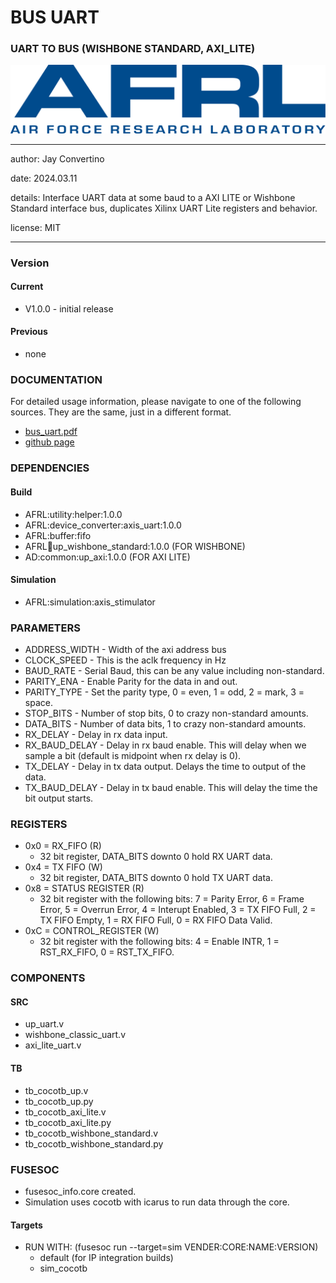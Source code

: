 # BUS UART
### UART TO BUS (WISHBONE STANDARD, AXI_LITE)

![image](docs/manual/img/AFRL.png)

---

   author: Jay Convertino   
   
   date: 2024.03.11
   
   details: Interface UART data at some baud to a AXI LITE or Wishbone Standard interface bus, duplicates Xilinx UART Lite registers and behavior.
   
   license: MIT   
   
---

### Version
#### Current
  - V1.0.0 - initial release

#### Previous
  - none

### DOCUMENTATION
  For detailed usage information, please navigate to one of the following sources. They are the same, just in a different format.

  - [bus_uart.pdf](docs/manual/bus_uart.pdf)
  - [github page](https://johnathan-convertino-afrl.github.io/bus_uart/)

### DEPENDENCIES
#### Build

  - AFRL:utility:helper:1.0.0
  - AFRL:device_converter:axis_uart:1.0.0
  - AFRL:buffer:fifo
  - AFRL:bus:up_wishbone_standard:1.0.0 (FOR WISHBONE)
  - AD:common:up_axi:1.0.0 (FOR AXI LITE)
  
#### Simulation

  - AFRL:simulation:axis_stimulator

### PARAMETERS

  *   ADDRESS_WIDTH   - Width of the axi address bus
  *   CLOCK_SPEED     - This is the aclk frequency in Hz
  *   BAUD_RATE       - Serial Baud, this can be any value including non-standard.
  *   PARITY_ENA      - Enable Parity for the data in and out.
  *   PARITY_TYPE     - Set the parity type, 0 = even, 1 = odd, 2 = mark, 3 = space.
  *   STOP_BITS       - Number of stop bits, 0 to crazy non-standard amounts.
  *   DATA_BITS       - Number of data bits, 1 to crazy non-standard amounts.
  *   RX_DELAY        - Delay in rx data input.
  *   RX_BAUD_DELAY   - Delay in rx baud enable. This will delay when we sample a bit (default is midpoint when rx delay is 0).
  *   TX_DELAY        - Delay in tx data output. Delays the time to output of the data.
  *   TX_BAUD_DELAY   - Delay in tx baud enable. This will delay the time the bit output starts.

### REGISTERS

  - 0x0 = RX_FIFO (R)
    * 32 bit register, DATA_BITS downto 0 hold RX UART data.
  - 0x4 = TX FIFO (W)
    * 32 bit register, DATA_BITS downto 0 hold TX UART data.
  - 0x8 = STATUS REGISTER (R)
    * 32 bit register with the following bits: 7 = Parity Error, 6 = Frame Error, 5 = Overrun Error, 4 = Interupt Enabled, 3 = TX FIFO Full, 2 = TX FIFO Empty, 1 = RX FIFO Full, 0 = RX FIFO Data Valid.
  - 0xC = CONTROL_REGISTER (W)
    * 32 bit register with the following bits: 4 = Enable INTR, 1 = RST_RX_FIFO, 0 = RST_TX_FIFO.

### COMPONENTS
#### SRC

* up_uart.v
* wishbone_classic_uart.v
* axi_lite_uart.v
  
#### TB

* tb_cocotb_up.v
* tb_cocotb_up.py
* tb_cocotb_axi_lite.v
* tb_cocotb_axi_lite.py
* tb_cocotb_wishbone_standard.v
* tb_cocotb_wishbone_standard.py

### FUSESOC

* fusesoc_info.core created.
* Simulation uses cocotb with icarus to run data through the core.

#### Targets

* RUN WITH: (fusesoc run --target=sim VENDER:CORE:NAME:VERSION)
  - default (for IP integration builds)
  - sim_cocotb

